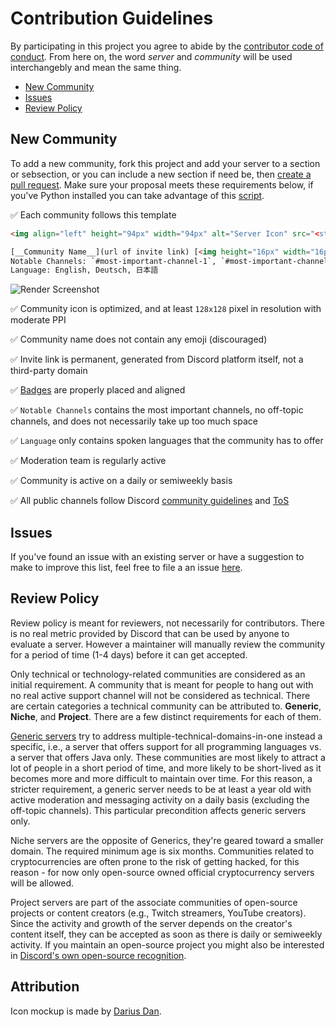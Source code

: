 <!-- omit in toc -->
# Contribution Guidelines

By participating in this project you agree to abide by the [contributor code of conduct](CODE_OF_CONDUCT.md). From here on, the word _server_ and _community_ will be used interchangebly and mean the same thing.

- [New Community](#new-community)
- [Issues](#issues)
- [Review Policy](#review-policy)

## New Community

To add a new community, fork this project and add your server to a section or sebsection, or you can include a new section if need be, then [create a pull request](https://github.com/sindresorhus/awesome/blob/main/contributing.md). Make sure your proposal meets these requirements below, if you've Python installed you can take advantage of this [script](src/README.md).

✅ Each community follows this template

```html
<img align="left" height="94px" width="94px" alt="Server Icon" src="<static url of the image>" />

[__Community Name__](url of invite link) [<img height="16px" width="16px" alt="Official Badge" src="images/badges/official.png">](badges.md#official-identification-badge) [<img height="16px" width="16px" alt="Reddit Badge" src="images/badges/reddit.png">](badges.md#reddit-badge) [<img height="16px" width="16px" alt="Homepage URL" src="images/badges/homepage.png">](url of server homepage) [<img height="16px" width="16px" alt="Git Repository" src="images/badges/git.png">](url of server git repository) \
Notable Channels: `#most-important-channel-1`, `#most-important-channel-2`, `#most-important-channel-3`, `#most-important-channel-4`, `#most-important-channel-5`, `#least-important-channel` \
Language: English, Deutsch, 日本語
```

![Render Screenshot](images/screenshots/screenshot_00.png)

✅ Community icon is optimized, and at least `128x128` pixel in resolution with moderate PPI

✅ Community name does not contain any emoji (discouraged)

✅ Invite link is permanent, generated from Discord platform itself, not a third-party domain

✅ [Badges](badges.md) are properly placed and aligned

✅ `Notable Channels` contains the most important channels, no off-topic channels, and does not necessarily take up too much space

✅ `Language` only contains spoken languages that the community has to offer

✅ Moderation team is regularly active

✅ Community is active on a daily or semiweekly basis

✅ All public channels follow Discord [community guidelines](https://discord.com/guidelines) and [ToS](https://discord.com/terms)

## Issues

If you've found an issue with an existing server or have a suggestion to make to improve this list, feel free to file a an issue [here](https://github.com/mhxion/awesome-discord-communities/issues/new/choose).

## Review Policy

Review policy is meant for reviewers, not necessarily for contributors. There is no real metric provided by Discord that can be used by anyone to evaluate a server. However a maintainer will manually review the community for a period of time (1-4 days) before it can get accepted.

Only technical or technology-related communities are considered as an initial requirement. A community that is meant for people to hang out with no real active support channel will not be considered as technical. There are certain categories a technical community can be attributed to. **Generic**, **Niche**, and **Project**. There are a few distinct requirements for each of them.

[Generic servers](./README.md#programming-in-general) try to address multiple-technical-domains-in-one instead a specific, i.e., a server that offers support for all programming languages vs. a server that offers Java only. These communities are most likely to attract a lot of people in a short period of time, and  more likely to be short-lived as it becomes more and more difficult to maintain over time. For this reason, a stricter requirement, a generic server needs to be at least a year old with active moderation and messaging activity on a daily basis (excluding the off-topic channels). This particular precondition affects generic servers only.

Niche servers are the opposite of Generics, they're geared toward a smaller domain. The required minimum age is six months. Communities related to cryptocurrencies are often prone to the risk of getting hacked, for this reason - for now only open-source owned official cryptocurrency servers will be allowed.

Project servers are part of the associate communities of open-source projects or content creators (e.g., Twitch streamers, YouTube creators). Since the activity and growth of the server depends on the creator's content itself, they can be accepted as soon as there is daily or semiweekly activity. If you maintain an open-source project you might also be interested in [Discord's own open-source recognition](https://discord.com/open-source).

<!-- omit in toc -->
## Attribution

Icon mockup is made by [Darius Dan](https://www.flaticon.com/authors/darius-dan).
